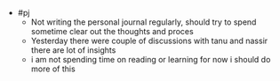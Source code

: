 - #pj
	- Not writing the personal journal regularly, should try to spend sometime clear out the thoughts and proces
	- Yesterday there were couple of discussions with tanu and nassir there are lot of insights
	- i am not spending time on reading or learning for now i should do more of this